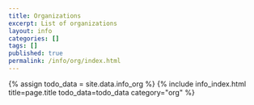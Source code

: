 ```yaml
---
title: Organizations
excerpt: List of organizations
layout: info
categories: []
tags: []
published: true
permalink: /info/org/index.html
---
```


{% assign todo_data = site.data.info_org %}
{% include info_index.html title=page.title todo_data=todo_data category="org" %}
